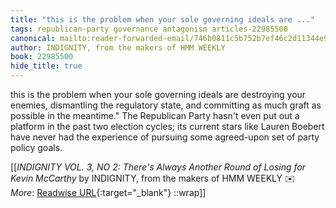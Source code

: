 ```yaml
---
title: "this is the problem when your sole governing ideals are ..."
tags: republican-party governance antagonism articles-22985500
canonical: mailto:reader-forwarded-email/746b0811c5b752b7ef46c2d11344e90a
author: INDIGNITY, from the makers of HMM WEEKLY
book: 22985500
hide_title: true
---
```


this is the problem when your sole governing ideals are destroying your enemies, dismantling the regulatory state, and committing as much graft as possible in the meantime." The Republican Party hasn't even put out a platform in the past two election cycles; its current stars like Lauren Boebert have never had the experience of pursuing some agreed-upon set of party policy goals.


[[<cite>_INDIGNITY VOL. 3, NO 2: There's Always Another Round of Losing for Kevin McCarthy_</cite> by INDIGNITY, from the makers of HMM WEEKLY ✉️<br>
_More_: [Readwise URL](https://readwise.io/open/451380846){:target="_blank"}
::wrap]]